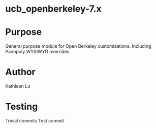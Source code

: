 ucb_openberkeley-7.x
============

Purpose
=======

General purpose module for Open Berkeley customizations. Including Panopoly WYSIWYG overrides.

Author
======
Kathleen Lu

Testing
=======
Trivial commits
Test commit